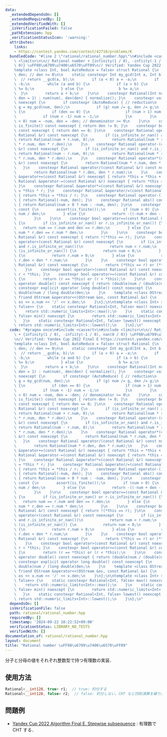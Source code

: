 ```yaml
---
data:
  _extendedDependsOn: []
  _extendedRequiredBy: []
  _extendedVerifiedWith: []
  _isVerificationFailed: false
  _pathExtension: hpp
  _verificationStatusIcon: ':warning:'
  attributes:
    links:
    - https://contest.yandex.com/contest/42710/problems/K
  bundledCode: "#line 2 \"rational/rational_number.hpp\"\n#include <cassert>\n#include\
    \ <limits>\n\n// Rational number + {infinity(1 / 0), -infiity(-1 / 0), nan(0 /\
    \ 0)} \uFF08\u6709\u7406\u6570\uFF09\n// Verified: Yandex Cup 2022 Final E https://contest.yandex.com/contest/42710/problems/K\n\
    template <class Int, bool AutoReduce = false> struct Rational {\n    Int num,\
    \ den; // den >= 0\n\n    static constexpr Int my_gcd(Int a, Int b) {\n      \
    \  // return __gcd(a, b);\n        if (a < 0) a = -a;\n        if (b < 0) b =\
    \ -b;\n        while (a and b) {\n            if (a > b) {\n                a\
    \ %= b;\n            } else {\n                b %= a;\n            }\n      \
    \  }\n        return a + b;\n    }\n\n    constexpr Rational(Int num = 0, Int\
    \ den = 1) : num(num), den(den) { normalize(); }\n    constexpr void normalize()\
    \ noexcept {\n        if constexpr (AutoReduce) { // reduction\n            Int\
    \ g = my_gcd(num, den);\n            if (g) num /= g, den /= g;\n        } else\
    \ {\n            if (den == 0) {\n                if (num > 1) num = 1;\n    \
    \            if (num < -1) num = -1;\n            }\n        }\n        if (den\
    \ < 0) num = -num, den = -den; // denominator >= 0\n    }\n\n    constexpr bool\
    \ is_finite() const noexcept { return den != 0; }\n    constexpr bool is_infinite_or_nan()\
    \ const noexcept { return den == 0; }\n\n    constexpr Rational operator+(const\
    \ Rational &r) const noexcept {\n        if (is_infinite_or_nan() and r.is_infinite_or_nan())\
    \ return Rational(num + r.num, 0);\n        return Rational(num * r.den + den\
    \ * r.num, den * r.den);\n    }\n    constexpr Rational operator-(const Rational\
    \ &r) const noexcept {\n        if (is_infinite_or_nan() and r.is_infinite_or_nan())\
    \ return Rational(num - r.num, 0);\n        return Rational(num * r.den - den\
    \ * r.num, den * r.den);\n    }\n    constexpr Rational operator*(const Rational\
    \ &r) const noexcept {\n        return Rational(num * r.num, den * r.den);\n \
    \   }\n    constexpr Rational operator/(const Rational &r) const noexcept {\n\
    \        return Rational(num * r.den, den * r.num);\n    }\n    constexpr Rational\
    \ &operator+=(const Rational &r) noexcept { return *this = *this + r; }\n    constexpr\
    \ Rational &operator-=(const Rational &r) noexcept { return *this = *this - r;\
    \ }\n    constexpr Rational &operator*=(const Rational &r) noexcept { return *this\
    \ = *this * r; }\n    constexpr Rational &operator/=(const Rational &r) noexcept\
    \ { return *this = *this / r; }\n    constexpr Rational operator-() const noexcept\
    \ { return Rational(-num, den); }\n    constexpr Rational abs() const noexcept\
    \ { return Rational(num > 0 ? num : -num, den); }\n\n    constexpr Int floor()\
    \ const {\n        assert(is_finite());\n        if (num > 0) {\n            return\
    \ num / den;\n        } else {\n            return -((-num + den - 1) / den);\n\
    \        }\n    }\n\n    constexpr bool operator==(const Rational &r) const noexcept\
    \ {\n        if (is_infinite_or_nan() or r.is_infinite_or_nan()) {\n         \
    \   return num == r.num and den == r.den;\n        } else {\n            return\
    \ num * r.den == r.num * den;\n        }\n    }\n\n    constexpr bool operator!=(const\
    \ Rational &r) const noexcept { return !(*this == r); }\n\n    constexpr bool\
    \ operator<(const Rational &r) const noexcept {\n        if (is_infinite_or_nan()\
    \ and r.is_infinite_or_nan())\n            return num < r.num;\n        else if\
    \ (is_infinite_or_nan()) {\n            return num < 0;\n        } else if (r.is_infinite_or_nan())\
    \ {\n            return r.num > 0;\n        } else {\n            return num *\
    \ r.den < den * r.num;\n        }\n    }\n    constexpr bool operator<=(const\
    \ Rational &r) const noexcept {\n        return (*this == r) or (*this < r);\n\
    \    }\n    constexpr bool operator>(const Rational &r) const noexcept { return\
    \ r < *this; }\n    constexpr bool operator>=(const Rational &r) const noexcept\
    \ {\n        return (r == *this) or (r < *this);\n    }\n\n    constexpr explicit\
    \ operator double() const noexcept { return (double)num / (double)den; }\n   \
    \ constexpr explicit operator long double() const noexcept {\n        return (long\
    \ double)num / (long double)den;\n    }\n    template <class OStream> constexpr\
    \ friend OStream &operator<<(OStream &os, const Rational &x) {\n        return\
    \ os << x.num << '/' << x.den;\n    }\n};\n\ntemplate <class Int> struct std::numeric_limits<Rational<Int,\
    \ false>> {\n    static constexpr Rational<Int, false> max() noexcept {\n    \
    \    return std::numeric_limits<Int>::max();\n    }\n    static constexpr Rational<Int,\
    \ false> min() noexcept {\n        return std::numeric_limits<Int>::min();\n \
    \   }\n    static constexpr Rational<Int, false> lowest() noexcept {\n       \
    \ return std::numeric_limits<Int>::lowest();\n    }\n};\n"
  code: "#pragma once\n#include <cassert>\n#include <limits>\n\n// Rational number\
    \ + {infinity(1 / 0), -infiity(-1 / 0), nan(0 / 0)} \uFF08\u6709\u7406\u6570\uFF09\
    \n// Verified: Yandex Cup 2022 Final E https://contest.yandex.com/contest/42710/problems/K\n\
    template <class Int, bool AutoReduce = false> struct Rational {\n    Int num,\
    \ den; // den >= 0\n\n    static constexpr Int my_gcd(Int a, Int b) {\n      \
    \  // return __gcd(a, b);\n        if (a < 0) a = -a;\n        if (b < 0) b =\
    \ -b;\n        while (a and b) {\n            if (a > b) {\n                a\
    \ %= b;\n            } else {\n                b %= a;\n            }\n      \
    \  }\n        return a + b;\n    }\n\n    constexpr Rational(Int num = 0, Int\
    \ den = 1) : num(num), den(den) { normalize(); }\n    constexpr void normalize()\
    \ noexcept {\n        if constexpr (AutoReduce) { // reduction\n            Int\
    \ g = my_gcd(num, den);\n            if (g) num /= g, den /= g;\n        } else\
    \ {\n            if (den == 0) {\n                if (num > 1) num = 1;\n    \
    \            if (num < -1) num = -1;\n            }\n        }\n        if (den\
    \ < 0) num = -num, den = -den; // denominator >= 0\n    }\n\n    constexpr bool\
    \ is_finite() const noexcept { return den != 0; }\n    constexpr bool is_infinite_or_nan()\
    \ const noexcept { return den == 0; }\n\n    constexpr Rational operator+(const\
    \ Rational &r) const noexcept {\n        if (is_infinite_or_nan() and r.is_infinite_or_nan())\
    \ return Rational(num + r.num, 0);\n        return Rational(num * r.den + den\
    \ * r.num, den * r.den);\n    }\n    constexpr Rational operator-(const Rational\
    \ &r) const noexcept {\n        if (is_infinite_or_nan() and r.is_infinite_or_nan())\
    \ return Rational(num - r.num, 0);\n        return Rational(num * r.den - den\
    \ * r.num, den * r.den);\n    }\n    constexpr Rational operator*(const Rational\
    \ &r) const noexcept {\n        return Rational(num * r.num, den * r.den);\n \
    \   }\n    constexpr Rational operator/(const Rational &r) const noexcept {\n\
    \        return Rational(num * r.den, den * r.num);\n    }\n    constexpr Rational\
    \ &operator+=(const Rational &r) noexcept { return *this = *this + r; }\n    constexpr\
    \ Rational &operator-=(const Rational &r) noexcept { return *this = *this - r;\
    \ }\n    constexpr Rational &operator*=(const Rational &r) noexcept { return *this\
    \ = *this * r; }\n    constexpr Rational &operator/=(const Rational &r) noexcept\
    \ { return *this = *this / r; }\n    constexpr Rational operator-() const noexcept\
    \ { return Rational(-num, den); }\n    constexpr Rational abs() const noexcept\
    \ { return Rational(num > 0 ? num : -num, den); }\n\n    constexpr Int floor()\
    \ const {\n        assert(is_finite());\n        if (num > 0) {\n            return\
    \ num / den;\n        } else {\n            return -((-num + den - 1) / den);\n\
    \        }\n    }\n\n    constexpr bool operator==(const Rational &r) const noexcept\
    \ {\n        if (is_infinite_or_nan() or r.is_infinite_or_nan()) {\n         \
    \   return num == r.num and den == r.den;\n        } else {\n            return\
    \ num * r.den == r.num * den;\n        }\n    }\n\n    constexpr bool operator!=(const\
    \ Rational &r) const noexcept { return !(*this == r); }\n\n    constexpr bool\
    \ operator<(const Rational &r) const noexcept {\n        if (is_infinite_or_nan()\
    \ and r.is_infinite_or_nan())\n            return num < r.num;\n        else if\
    \ (is_infinite_or_nan()) {\n            return num < 0;\n        } else if (r.is_infinite_or_nan())\
    \ {\n            return r.num > 0;\n        } else {\n            return num *\
    \ r.den < den * r.num;\n        }\n    }\n    constexpr bool operator<=(const\
    \ Rational &r) const noexcept {\n        return (*this == r) or (*this < r);\n\
    \    }\n    constexpr bool operator>(const Rational &r) const noexcept { return\
    \ r < *this; }\n    constexpr bool operator>=(const Rational &r) const noexcept\
    \ {\n        return (r == *this) or (r < *this);\n    }\n\n    constexpr explicit\
    \ operator double() const noexcept { return (double)num / (double)den; }\n   \
    \ constexpr explicit operator long double() const noexcept {\n        return (long\
    \ double)num / (long double)den;\n    }\n    template <class OStream> constexpr\
    \ friend OStream &operator<<(OStream &os, const Rational &x) {\n        return\
    \ os << x.num << '/' << x.den;\n    }\n};\n\ntemplate <class Int> struct std::numeric_limits<Rational<Int,\
    \ false>> {\n    static constexpr Rational<Int, false> max() noexcept {\n    \
    \    return std::numeric_limits<Int>::max();\n    }\n    static constexpr Rational<Int,\
    \ false> min() noexcept {\n        return std::numeric_limits<Int>::min();\n \
    \   }\n    static constexpr Rational<Int, false> lowest() noexcept {\n       \
    \ return std::numeric_limits<Int>::lowest();\n    }\n};\n"
  dependsOn: []
  isVerificationFile: false
  path: rational/rational_number.hpp
  requiredBy: []
  timestamp: '2024-09-22 10:22:52+09:00'
  verificationStatus: LIBRARY_NO_TESTS
  verifiedWith: []
documentation_of: rational/rational_number.hpp
layout: document
title: "Rational number \uFF08\u6709\u7406\u6570\uFF09"
---
```


分子と分母の値をそれぞれ整数型で持つ有理数の実装．

## 使用方法

```cpp
Rational<__int128, true> r1;  // true: 約分する
Rational<__int128, false> r2;  // false: 約分しない，CHT など四則演算を繰り返さない場合はこちらが高速でよい
```

## 問題例

- [Yandex Cup 2022 Algorithm Final E. Stepwise subsequence](https://contest.yandex.com/contest/42710/problems/K/) : 有理数で CHT する．
